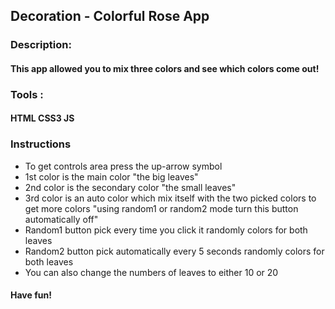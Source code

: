 ## Decoration - Colorful Rose App
### Description:
#### This app allowed you to mix three colors and see which colors come out!
### Tools :
#### HTML CSS3 JS
### Instructions
- To get controls area press the up-arrow symbol
- 1st color is the main color "the big leaves"
- 2nd color is the secondary color "the small leaves"
- 3rd color is an auto color which mix itself with the two picked colors to get more colors "using random1 or random2 mode turn this button automatically off"
- Random1 button pick every time you click it randomly colors for both leaves
- Random2 button pick automatically every 5 seconds randomly colors for both leaves
- You can also change the numbers of leaves to either 10 or 20 
#### Have fun!